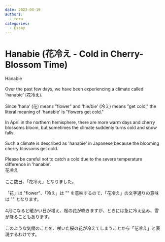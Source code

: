 ```yaml
---
date: 2023-04-19
authors:
  - toru
categories:
  - Essay
---
```


<h1 id="subject_show">Hanabie (花冷え - Cold in Cherry-Blossom Time)</h1>
<div class="date" hidden>Apr 19, 2023 09:35</div>
<div id="post"><div id="body_show_ori">
Hanabie<br/><br/>Over the past few days, we have been experiencing a climate called 'hanabie' (花冷え).<br/><br/>Since 'hana' (花) means "flower" and 'hie/bie' (冷え) means "get cold," the literal meaning of 'hanabie' is "flowers get cold."<br/><br/>In April in the northern hemisphere, there are more warm days and cherry blossoms bloom, but sometimes the climate suddenly turns cold and snow falls.<br/><br/>Such a climate is described as 'hanabie' in Japanese because the blooming cherry blossoms get cold.<br/><br/>Please be careful not to catch a cold due to the severe temperature difference in 'hanabie'.
</div></div>

<!-- more -->

<div id="post_ja"><div id="body_show_mo">
花冷え<br/><br/>ここ数日、「花冷え」となりました。<br/><br/>「花」は "flower"、「冷え」は "" を意味するので、「花冷え」の文字通りの意味は "" となります。<br/><br/>4月になると暖かい日が増え、桜の花が咲きますが、ときには急に冷え込み、雪が降ることもあります。<br/><br/>このような気候のことを、咲いた桜の花が冷えてしまうことから「花冷え」と表現するわけです。
</div></div>
